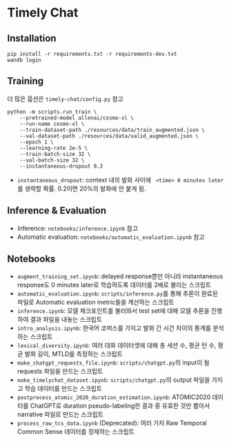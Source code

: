 # Timely Chat

## Installation

```
pip install -r requirements.txt -r requirements-dev.txt
wandb login
```

## Training

더 많은 옵션은 `timely-chat/config.py` 참고
```
python -m scripts.run_train \
    --pretrained-model allenai/cosmo-xl \
    --run-name cosmo-xl \
    --train-dataset-path ./resources/data/train_augmented.json \
    --val-dataset-path ./resources/data/valid_augmented.json \
    --epoch 1 \
    --learning-rate 2e-5 \
    --train-batch-size 32 \
    --val-batch-size 32 \
    --instantaneous-dropout 0.2
```
- `instantaneous_dropout`: context 내의 발화 사이에 ` <time> 0 minutes later`를 생략할 확률. 0.2이면 20%의 발화에 안 붙게 됨.

## Inference & Evaluation

- Inference: `notebooks/inference.ipynb` 참고
- Automatic evaluation: `notebooks/automatic_evaluation.ipynb` 참고

## Notebooks

- `augment_training_set.ipynb`: delayed response뿐만 아니라 instantaneous response도 0 minutes later로 학습하도록 데이터를 2배로 불리는 스크립트
- `automatic_evaluation.ipynb`: `scripts/inference.py`를 통해 추론이 완료된 파일로 Automatic evaluation metric들을 계산하는 스크립트
- `inference.ipynb`: 모델 체크포인트를 불러와서 test set에 대해 모델 추론을 진행하여 결과 파일을 내놓는 스크립트
- `intro_analysis.ipynb`: 한국어 코퍼스를 가지고 발화 간 시간 차이의 통계를 분석하는 스크립트
- `lexical_diversity.ipynb`: 여러 대화 데이터셋에 대해 총 세션 수, 평균 턴 수, 평균 발화 길이, MTLD를 측정하는 스크립트
- `make_chatgpt_requests_file.ipynb`: `scripts/chatgpt.py`의 input이 될 requests 파일을 만드는 스크립트
- `make_timelychat_dataset.ipynb`: `scripts/chatgpt.py`의 output 파일을 가지고 학습 데이터를 만드는 스크립트
- `postprocess_atomic_2020_duration_estimation.ipynb`: ATOMIC2020 데이터를 ChatGPT로 duration pseudo-labeling한 결과 중 유효한 것만 뽑아서 narrative 파일로 만드는 스크립트
- `process_raw_tcs_data.ipynb` (Deprecated): 여러 가지 Raw Temporal Common Sense 데이터를 정제하는 스크립트